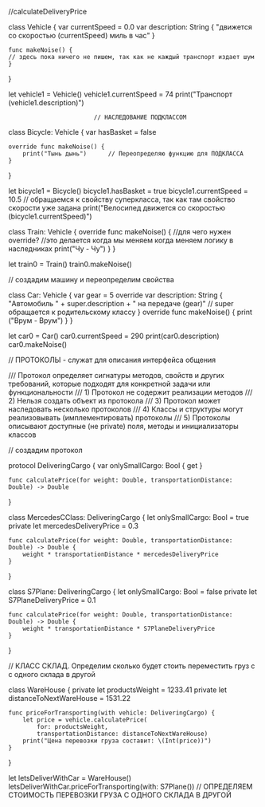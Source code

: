 //calculateDeliveryPrice  


class Vehicle {
    var currentSpeed = 0.0
    var description: String {
        "движется co скоростью \(currentSpeed) миль в час"
    }

    func makeNoise() {
    // здесь пока ничего не пишем, так как не каждый транспорт издает шум
    }
}


let vehicle1 = Vehicle()
vehicle1.currentSpeed = 74
print("Транспорт \(vehicle1.description)")



                            // НАСЛЕДОВАНИЕ ПОДКЛАССОМ
                            
class Bicycle: Vehicle {
    var hasBasket = false
    
    override func makeNoise() {
        print("Тынь дынь")      // Переопределяю функцию для ПОДКЛАССА
    }
}

let bicycle1 = Bicycle()
bicycle1.hasBasket = true
bicycle1.currentSpeed = 10.5        // обращаемся к свойству суперкласса, так как там свойство скорости уже задана
print("Велосипед движется со скоростью \(bicycle1.currentSpeed)")


class Train: Vehicle {
    override func makeNoise() {         //для чего нужен override?
                                            //это делается когда мы меняем когда меняем логику в наследниках
        print("Чу - Чу")
    }
}

let train0 = Train()
train0.makeNoise()



// создадим машину и переопределим свойства

class Car: Vehicle {
    var gear = 5
    override var description: String {
        "Автомобиль " + super.description + " на передаче \(gear)"    // super обращается к родительскому классу
    }
    override func makeNoise() {
        print ("Врум - Врум")
    }
}

let car0 = Car()
car0.currentSpeed = 290
print(car0.description)
car0.makeNoise()


// ПРОТОКОЛЫ - служат для описания интерфейса общения

/// Протокол определяет сигнатуры методов, свойств и других требований, которые подходят для конкретной задачи или функциональности
/// 1) Протокол не содержит реализации методов
/// 2) Нельзя создать объект из протокола
/// 3) Протокол может наследовать несколько протоколов
/// 4) Классы и структуры могут реализовывать (имплементировать) протоколы
/// 5) Протоколы описывают доступные (не private) поля, методы и инициализаторы классов
  


// создадим протокол

protocol DeliveringCargo {
    var onlySmallCargo: Bool { get }
    
    func calculatePrice(for weight: Double, transportationDistance: Double) -> Double
}


class MercedesCClass: DeliveringCargo {
    let onlySmallCargo: Bool = true
    private let mercedesDeliveryPrice = 0.3
    
    func calculatePrice(for weight: Double, transportationDistance: Double) -> Double {
        weight * transportationDistance * mercedesDeliveryPrice
    }
}

 
class S7Plane: DeliveringCargo {
    let onlySmallCargo: Bool = false
    private let S7PlaneDeliveryPrice = 0.1
    
    func calculatePrice(for weight: Double, transportationDistance: Double) -> Double {
        weight * transportationDistance * S7PlaneDeliveryPrice
    }
}


// КЛАСС СКЛАД. Определим сколько будет стоить переместить груз с с одного склада в другой

class WareHouse {
    private let productsWeight = 1233.41
    private let distanceToNextWareHouse = 1531.22
    
    func priceForTransporting(with vehicle: DeliveringCargo) {
        let price = vehicle.calculatePrice(
            for: productsWeight,
            transportationDistance: distanceToNextWareHouse)
        print("Цена перевозки груза составит: \(Int(price))")
    }
}

let letsDeliverWithCar = WareHouse()
letsDeliverWithCar.priceForTransporting(with: S7Plane())       // ОПРЕДЕЛЯЕМ СТОИМОСТЬ ПЕРЕВОЗКИ ГРУЗА С ОДНОГО СКЛАДА В ДРУГОЙ


















